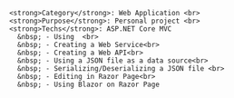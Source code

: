   
                <strong>Category</strong>: Web Application <br>
                <strong>Purpose</strong>: Personal project <br>
                <strong>Techs</strong>: ASP.NET Core MVC
                  &nbsp; - Using  <br>
                  &nbsp; - Creating a Web Service<br>
                  &nbsp; - Creating a Web API<br>
                  &nbsp; - Using a JSON file as a data source<br>
                  &nbsp; - Serializing/Deserializing a JSON file <br>
                  &nbsp; - Editing in Razor Page<br>
                  &nbsp; - Using Blazor on Razor Page